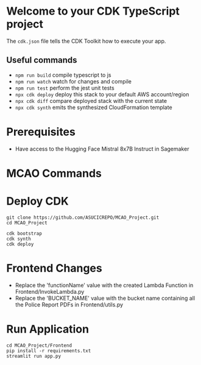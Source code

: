 # Welcome to your CDK TypeScript project

The `cdk.json` file tells the CDK Toolkit how to execute your app.

## Useful commands

* `npm run build`   compile typescript to js
* `npm run watch`   watch for changes and compile
* `npm run test`    perform the jest unit tests
* `npx cdk deploy`  deploy this stack to your default AWS account/region
* `npx cdk diff`    compare deployed stack with the current state
* `npx cdk synth`   emits the synthesized CloudFormation template

# Prerequisites 

- Have access to the Hugging Face Mistral 8x7B Instruct in Sagemaker
  
# MCAO Commands

# Deploy CDK

```
git clone https://github.com/ASUCICREPO/MCAO_Project.git
cd MCAO_Project

cdk bootstrap
cdk synth
cdk deploy
```

# Frontend Changes

- Replace the 'functionName' value with the created Lambda Function in Frontend/InvokeLambda.py
- Replace the 'BUCKET_NAME' value with the bucket name containing all the Police Report PDFs in Frontend/utils.py

# Run Application

```
cd MCAO_Project/Frontend
pip install -r requirements.txt
streamlit run app.py
```
